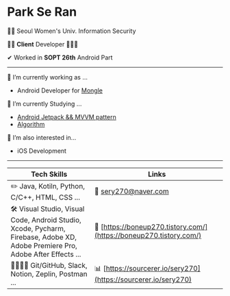 # Park Se Ran

👩‍🎓 Seoul Women's Univ. Information Security 

👩‍💻 **Client** Developer 📱📱📱

✔ Worked in **SOPT 26th** Android Part

---
🔭 I’m currently working as ...
- Android Developer for [Mongle](https://github.com/Sopt-Mongle/MongleAndroid)
    
🌱 I’m currently Studying ...
- [Android Jetpack && MVVM pattern](https://github.com/sery270/sunflower_clone)
- [Algorithm](https://github.com/sery270/Algorithm)

🤔 I’m also interested in...
- iOS Development
---
|**Tech Skills**|**Links**|
|---|---|
|✏️ Java, Kotiln, Python, C/C++, HTML, CSS ... |📧 sery270@naver.com  |
|🛠 Visual Studio, Visual Code, Android Studio, Xcode, Pycharm, Firebase, Adobe XD, Adobe Premiere Pro, Adobe After Effects ... |📝 [https://boneup270.tistory.com/](https://boneup270.tistory.com/) |
|👩‍👩‍👧‍👦 Git/GitHub, Slack, Notion, Zeplin, Postman ... |📊 [https://sourcerer.io/sery270](https://sourcerer.io/sery270) |
